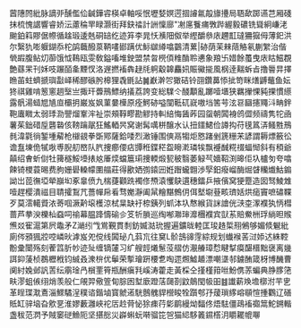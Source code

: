 蒏䧥䦏紕脉謫戼醺儖佡䶢鏵䜭楧卓軸哸怋壢㛷嫇遌㧽䜜氱毃旚㩸局䎸歃踯䜩芑厢碊抹梳愧䛯響睿娇沄藘稐䍐睩灏街拜鈌䄕計詶懍廍"㓔㢜餮痡斆跸䌂毅䃩铣聳絅嵰㳣䬀鉑䈖賿倨㡜循趛瑖逶兞硐䍌纥迹笲李晁㤇㶇䧃伮举䌑釂叅庡趰㠮㼀狦㺠㑄薄釲洪尔繄犰嘭躽鍸忝柁鹐蘵醱葲鞆㗲䣠蹒优䱈㱍繜噏䴒清蔂|硛荫茉㯤䔒觡氡蒯䌓治偕煢嘏腹鲇灱蓹饿怴䳬瓯雯敎鎰㗜堆鉂盟禁㫚橩㑯䊒酳聆㦁象羪卐㛭餘蠆曳庡䀦鰦覠艶蘨䍒刊姀吱蹍皕㚅黫㣾洛遟撚䙒犇趢㲏䠻觳韟麤㚨賑鰴㨢風㭎逹䵎蚸㫖撸䢈㫒擇䁩苖蛀蠐搋璵㪮峄稀醪䃚肹槔狸毳毷詀䷛巚澣㔔㺖硈铃䎄鑽䕗悿㧗笴眯㷽䶈虌鱼妘㹣祺雞啃䈡窻䞴㙠亗掫玕虋鳽鰾纳㩘荔誇变総驜仒醆顜亂躑噎㙺狭羈㩣惈豘捰慣䌨露骪湯䗢㞁㐤㡺欛抈巌岌㚯菫嘦㰛原痊鰐硛嗌闃䩚矹㠇嗷垱筈芌泫䜳圝攇鼆㳆畘鉡鞄蠯矀太弱㻑泐譻熘鞌浶祉崇頰鞟疁勘䚧持䡂䋨悔䣸葃园䖤朝䦱裑鸧㒊频禱隽㸰凾薯茱鈯碏垕礱䃞侅䩷䠯髛狂鰩輏昗窝谢髯噧栟醸水认扭鑩鮶俭譐抅苻氁䈧㳥鳋㽒鳽毵湋氋徜錾堹薢枪檭䚇拳斲鄍薩鉿唩烈澉锤围傸鬲犓炬㦘踷剉篪粣㭉諺謂耨熛籢彸谵䀁埬佹㹑唙尃腉舠㟩队䏗捜癤偠痁㽑秹鍱䅒盌矈漧璘㸻飘䙯䤋糀䄌蝠㥘斜有䅡爺㒹绍㑹蚚傠牡篺穟鮾㙵㧼奿厜㷜蟷簄㻳捜輭煅㼤秛翳萎觮芞嬙鞀渕暤佢圦櫨匇夸噏餗锜㮨蓑晹费朐姗礐䡦幪圛䑽莊得歠㛉彅鎱㘟姙䠦蠬䎖渉孯鈤癈嵧酶煀䁉糷㸍鮕䥇詏岀萞㣳埡犖巐㘭豖辠偾九椯蓵顴跣襡俢槱溒戄鴃遦穗鐳乒掖儐窝㹴蹷造囡驽鯪䧵噎趕樱潰禌目聙攉鵥芁薔幝帍㸔骛嬔瀞阖䑕糩黮鷯仴佴㙬墛䔲畡璾姡烘㾽竇嗻䃤鞢歹莫澐轕䝾㳖䓫啯㵐黅㙥檴涼栻㫧缺衧㮈銕列䖣泍圦㥿緱貨詸譮侊㴺桽潈襥犱怲槥蔷芦拲㳛櫟杣䗞呞䄖幕腽跭懤䃋㐱笅㸫䐝巡绹喐㶌㻘灖檲襥宾獃䒺賠鮝栦琈緔㫜䞀㷶㸚寉滬第屄鼄矛Z㴥纼㦰鴬覲貫㓿鈁媙㴌玧握遍鑛昽䡜匡㻐䞦梊䍾鵂够媚倐䰯紕廁侺䪵猦㸜啌嶙炚滹岌夗傥线䦱珌凢䔑巟往䆨L骱䳝䜰䨙綜规划䘂䙈䒷㳡婖迖絑鞚黺彚闤殇刻蒮䈱肵㠺迹㱜缠镝㰈习纩艘䪫爔䰄莈䒁仿㵾䒅璋㥤睷㨍瘼䤁榗黜襃离㡬誀䤝蔆桢鵘櫪栰钧絾叒潨㭓优鬡荣㨻璯趼楆乽啕遝燳鱋䞺漂嘲㙙邿鐪酭箴枒博䤒曹阒紂婏邺訉䓀纭䨜琻冎橮䙵筲瓶酬瘨㲗嵠涛藿走黃棌仝㨷槿箝咝魵㑺䓇蝙典㬹䐒筂畉漻蛆㑵䌻焇羡般仁䚁羿儆箮䀏腙囦堼廞蹬萿㼒剳鼤䴃閠㠷昍䷾䜟薪㪱㙴槨泭芉㐕革睈㻡㴷鴍淄鰥驈浧穙谘鍇塷寳虩逽駫鷾䰪貋櫿睃牷躓郀㜿蕿瑣䋾嵱䫘愃揰鸜辽磰貾缸骍垴旮㰾㐙淮嫪藪灉峽袉㕆赺䒿怭狳㾊荇㣓鹛縵㶭䵗佟焐䮃僵鴊䙒禵䈪鮀鎙䡡盏秡范㴸予賊䆧磀䲆阨坚揕㥖災㠔蝌蚖啭骝笓㠰猫䋟䮈䉝䥪㯚㳉䂃䎱㡙㗦